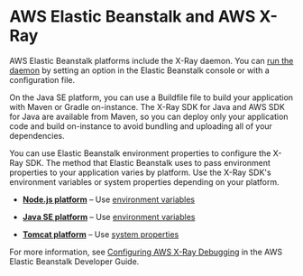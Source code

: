 # AWS Elastic Beanstalk and AWS X\-Ray<a name="xray-services-beanstalk"></a>

AWS Elastic Beanstalk platforms include the X\-Ray daemon\. You can [run the daemon](xray-daemon-beanstalk.md) by setting an option in the Elastic Beanstalk console or with a configuration file\.

On the Java SE platform, you can use a Buildfile file to build your application with Maven or Gradle on\-instance\. The X\-Ray SDK for Java and AWS SDK for Java are available from Maven, so you can deploy only your application code and build on\-instance to avoid bundling and uploading all of your dependencies\.

You can use Elastic Beanstalk environment properties to configure the X\-Ray SDK\. The method that Elastic Beanstalk uses to pass environment properties to your application varies by platform\. Use the X\-Ray SDK's environment variables or system properties depending on your platform\.

+ **[Node\.js platform](http://docs.aws.amazon.com/elasticbeanstalk/latest/dg/create_deploy_nodejs.container.html)** – Use [environment variables](xray-sdk-nodejs-configuration.md#xray-sdk-nodejs-configuration-envvars)

+ **[Java SE platform](http://docs.aws.amazon.com/elasticbeanstalk/latest/dg/java-se-platform.html)** – Use [environment variables](xray-sdk-java-configuration.md#xray-sdk-java-configuration-envvars)

+ **[Tomcat platform](http://docs.aws.amazon.com/elasticbeanstalk/latest/dg/java-tomcat-platform.html)** – Use [system properties](xray-sdk-java-configuration.md#xray-sdk-java-configuration-sysprops)

For more information, see [Configuring AWS X\-Ray Debugging](http://docs.aws.amazon.com/elasticbeanstalk/latest/dg/environment-configuration-debugging.html) in the AWS Elastic Beanstalk Developer Guide\.